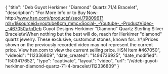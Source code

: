 {
    "title": "Deb Guyot Herkimer \"Diamond\" Quartz 71\/4 Bracelet",
    "description": "For More Info or to Buy Now: http:\/\/www.hsn.com\/products\/seo\/7980961?rdr=1&sourceid=youtube&cm_mmc=Social-_-Youtube-_-ProductVideo-_-467050\r\nDeb Guyot Designs Herkimer \"Diamond\" Quartz Sterling Silver Bracelet\nWhen nothing but the best will do, reach for Herkimer \"diamond\" quartz jewelry. These exclusive, customcut stones, known for...\r\nPrices shown on the previously recorded video may not represent the current price.  View hsn.com to view the current selling price. HSN Item #467050",
    "videoid": "112336809",
    "date_created": "1494736925",
    "date_modified": "1503417652",
    "type": "captivate",
    "layout": "video",
    "url": "\/v\/deb-guyot-herkimer-diamond-quartz-71-4-bracelet\/112336809"
}